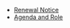 * [Renewal Notice](https://github.com/seock04/Uncertainty-Handler/blob/master/Toastmasters/ClubOperation/Renewal%20Notice.md)
* [Agenda and Role]()
